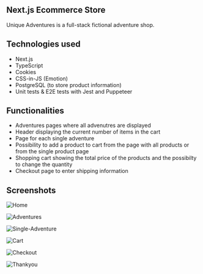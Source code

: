 ## Next.js Ecommerce Store

Unique Adventures is a full-stack fictional adventure shop.

## Technologies used

 - Next.js
 - TypeScript
 - Cookies
 - CSS-in-JS (Emotion) 
 - PostgreSQL (to store product information)
 - Unit tests & E2E tests with Jest and Puppeteer

## Functionalities

- Adventures pages where all advenutres are displayed
- Header displaying the current number of items in the cart
- Page for each single adventure
- Possibility to add a product to cart from the page with all products or from the single product page
- Shopping cart showing the total price of the products and the possibilty to change the quantity
- Checkout page to enter shipping information

## Screenshots

![Home](https://user-images.githubusercontent.com/92568005/160649962-a183bf82-0b60-4b06-8059-27bdf8aa7c09.JPG)

![Adventures](https://user-images.githubusercontent.com/92568005/160650332-68b85efc-c2c8-491b-b990-55be9b0a663c.JPG)

![Single-Adventure](https://user-images.githubusercontent.com/92568005/160650536-3a11f87f-de75-43de-b7ec-18802783497e.JPG)

![Cart](https://user-images.githubusercontent.com/92568005/160650727-6be162fb-8dc9-418e-969f-cc0d22473c00.JPG)

![Checkout](https://user-images.githubusercontent.com/92568005/160651207-e02a48de-60f3-42d2-887d-114b0e626a9e.JPG)

![Thankyou](https://user-images.githubusercontent.com/92568005/160651222-25dd93b0-1dc1-4ad0-9020-bd9e5db1c59d.JPG)
